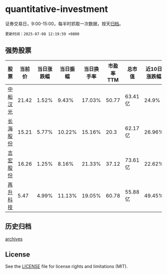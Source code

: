 # quantitative-investment

证券交易日，9:00-15:00，每半时抓取一次数据，按天[归档](archives)。

`更新时间：2025-07-08 12:19:59 +0800`

## 强势股票

|股票|当前价|当日涨跌幅|当日振幅|当日换手率|市盈率TTM|总市值|近10日涨跌幅|
|----|----|----|----|----|----|----|----|
|[中船汉光](https://xueqiu.com/S/SZ300847)|21.42|1.52%|9.43%|17.03%|50.77|63.41亿|24.9%|
|[长海股份](https://xueqiu.com/S/SZ300196)|15.21|5.77%|10.22%|15.16%|20.3|62.17亿|26.96%|
|[吉宏股份](https://xueqiu.com/S/SZ002803)|16.26|1.25%|8.16%|21.33%|37.12|73.61亿|22.62%|
|[再升科技](https://xueqiu.com/S/SH603601)|5.47|4.99%|11.13%|19.05%|60.78|55.88亿|49.45%|

## 历史归档

[archives](archives)

## License

See the [LICENSE](LICENSE) file for license rights and limitations (MIT).